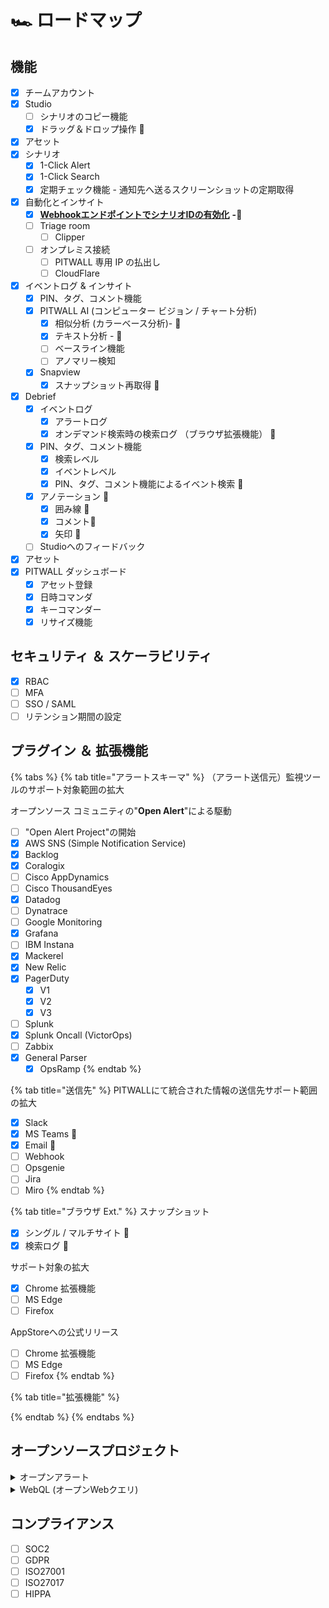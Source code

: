 # 🏎️ ロードマップ

## 機能

* [x] チームアカウント
* [x] Studio
  * [ ] シナリオのコピー機能
  * [x] ドラッグ＆ドロップ操作 :tada:
* [x] アセット
* [x] シナリオ
  * [x] 1-Click Alert
  * [x] 1-Click Search
  * [x] 定期チェック機能 - 通知先へ送るスクリーンショットの定期取得
* [x] 自動化とインサイト
  * [x] [**WebhookエンドポイントでシナリオIDの有効化**](https://app.gitbook.com/o/1bWl1a6t3MA8rgLDH3HU/s/2PzA1fb3Iusw0nIBuaxX/\~/changes/3/overview/rirsunto/web-ui-and-backend/web-ui-backend-kaibu/web-ui-and-backend-pre-ga/rirsunto-v07x) **-**:tada:
  * [ ] Triage room
    * [ ] Clipper
  * [ ] オンプレミス接続
    * [ ] PITWALL 専用 IP の払出し
    * [ ] CloudFlare&#x20;
* [x] イベントログ & インサイト
  * [x] PIN、タグ、コメント機能
  * [x] PITWALL AI (コンピューター ビジョン / チャート分析)
    * [x] 相似分析 (カラーベース分析)- :tada:
    * [x] テキスト分析 - :tada:
    * [ ] ベースライン機能
    * [ ] アノマリー検知
  * [x] Snapview
    * [x] スナップショット再取得 :tada:
* [x] Debrief
  * [x] イベントログ
    * [x] アラートログ&#x20;
    * [x] オンデマンド検索時の検索ログ （ブラウザ拡張機能） :tada:&#x20;
  * [x] PIN、タグ、コメント機能
    * [x] 検索レベル
    * [x] イベントレベル
    * [x] PIN、タグ、コメント機能によるイベント検索 :tada:
  * [x] アノテーション :tada:
    * [x] 囲み線 :tada:
    * [x] コメント:tada:
    * [x] 矢印 :tada:
  * [ ] Studioへのフィードバック
* [x] アセット
* [x] PITWALL ダッシュボード
  * [x] アセット登録
  * [x] 日時コマンダ
  * [x] キーコマンダー
  * [x] リサイズ機能

## セキュリティ ＆ スケーラビリティ

* [x] RBAC
* [ ] MFA
* [ ] SSO / SAML
* [ ] リテンション期間の設定

## プラグイン ＆ 拡張機能

{% tabs %}
{% tab title="アラートスキーマ" %}
&#x20;（アラート送信元）監視ツールのサポート対象範囲の拡大

オープンソース コミュニティの"**Open Alert**"による駆動

* [ ] "Open Alert Project"の開始
* [x] AWS SNS (Simple Notification Service)
* [x] Backlog
* [x] Coralogix
* [ ] Cisco AppDynamics
* [ ] Cisco ThousandEyes
* [x] Datadog
* [ ] Dynatrace
* [ ] Google Monitoring
* [x] Grafana
* [ ] IBM Instana
* [x] Mackerel&#x20;
* [x] New Relic
* [x] PagerDuty
  * [x] V1
  * [x] V2&#x20;
  * [x] V3&#x20;
* [ ] Splunk
* [x] Splunk Oncall (VictorOps)
* [ ] Zabbix
* [x] General Parser
  * [x] OpsRamp
{% endtab %}

{% tab title="送信先" %}
PITWALLにて統合された情報の送信先サポート範囲の拡大

* [x] Slack
* [x] MS Teams :tada:
* [x] Email :tada:
* [ ] Webhook
* [ ] Opsgenie
* [ ] Jira
* [ ] Miro
{% endtab %}

{% tab title="ブラウザ Ext." %}
スナップショット

* [x] シングル / マルチサイト :tada:
* [x] 検索ログ :tada:

サポート対象の拡大

* [x] Chrome 拡張機能
* [ ] MS Edge
* [ ] Firefox

AppStoreへの公式リリース

* [ ] Chrome 拡張機能
* [ ] MS Edge
* [ ] Firefox
{% endtab %}

{% tab title="拡張機能" %}

{% endtab %}
{% endtabs %}

## オープンソースプロジェクト

<details>

<summary>オープンアラート</summary>

SaaS、ホスト型オープンソースおよびプロプライエタリソフトウェア、または自社開発ツールを含む、組織内のさまざまなツールスタックを横断的によりよい標準化をします。このプロジェクトでは、すべての組織がより簡単な方法で利用したいと考えている情報に対し、ツールそれぞれが異なる名前を付けてしまう、現状のそのような課題に対処します。

プロジェクト開始 - CQ4 / 2022.

</details>

<details>

<summary>WebQL (オープンWebクエリ)</summary>

私たちは Web & API生態系の中にいます。今日では誰もが目にするようなサイト。たとえば、日付、空港、ホテル名などがURLクエリとして実装され、自分で旅行計画を立てられる予約サイトなど。これは誰にとっても簡単に共有、拡張、カスタマイズできるものです。このプロジェクトは、単一のURLからいかにして見たいものを取得するかというモーメントを加速させるために開始されました。

プロジェクト開始 - Q1, 2023

</details>

## コンプライアンス

* [ ] SOC2
* [ ] GDPR
* [ ] ISO27001
* [ ] ISO27017
* [ ] HIPPA
